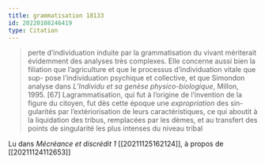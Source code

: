 ```yaml
---
title: grammatisation 18133
id: 20220108246419
type: Citation
---
```


> perte d’individuation induite par la grammatisation du vivant mériterait évidemment des analyses très complexes. Elle concerne aussi bien la filiation que l’agriculture et que le processus d’individuation vitale que sup- pose l’individuation psychique et collective, et que Simondon analyse dans *L’Individu et sa genèse physico-biologique*, Millon, 1995. [67] Lagrammatisation, qui fut à l’origine de l’invention de la figure du citoyen, fut dès cette époque une *expropriation* des sin- gularités par l’extériorisation de leurs caractéristiques, ce qui aboutit à la liquidation des tribus, remplacées par les dèmes, et au transfert des points de singularité les plus intenses du niveau tribal

Lu dans *Mécréance et discrédit 1* [[20211125162124]], à propos de [[20211124112653]]